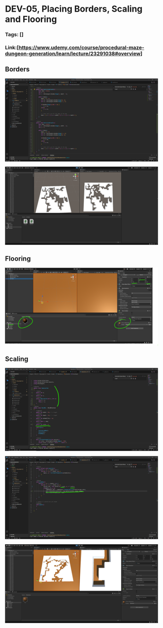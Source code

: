 # DEV-05, Placing Borders, Scaling and Flooring
### Tags: []
### Link:[<https://www.udemy.com/course/procedural-maze-dungeon-generation/learn/lecture/23291038#overview>]

## Borders
![](../images/DEV-05/DEV-05-A1.png)

![](../images/DEV-05/DEV-05-A2.png)

## Flooring
![](../images/DEV-05/DEV-05-C1.png)

## Scaling
![](../images/DEV-05/DEV-05-B1.png)

![](../images/DEV-05/DEV-05-B2.png)

![](../images/DEV-05/DEV-05-B3.png)


